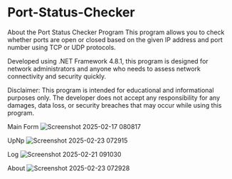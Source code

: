 # Port-Status-Checker

About the Port Status Checker Program
This program allows you to check whether ports are open or closed based on the given IP address and port number using TCP or UDP protocols.

Developed using .NET Framework 4.8.1, this program is designed for network administrators and anyone who needs to assess network connectivity and security quickly.

Disclaimer:
This program is intended for educational and informational purposes only. The developer does not accept any responsibility for any damages, data loss, or security breaches that may occur while using this program.

Main Form ![Screenshot 2025-02-17 080817](https://github.com/user-attachments/assets/a5012078-1b30-4999-813a-7df52513fd27)

UpNp ![Screenshot 2025-02-23 072915](https://github.com/user-attachments/assets/ae3b3966-964f-47fa-ae0f-966581b6fd9f)

Log ![Screenshot 2025-02-21 091030](https://github.com/user-attachments/assets/ea83d953-119f-4ea1-8321-3dbbc8c015f5)

About ![Screenshot 2025-02-23 072928](https://github.com/user-attachments/assets/818cc7a0-bc6b-4b2b-a0a0-d9ac90d2808d)


